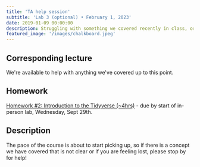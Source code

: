 ```yaml
---
title: 'TA help session'
subtitle: 'Lab 3 (optional) • February 1, 2023'
date: 2019-01-09 00:00:00
description: Struggling with something we covered recently in class, or do you want to discuss some of your own RNA-seq data?  Then drop in for hand-on help from one of our amazing Teaching Assistants!
featured_image: '/images/chalkboard.jpeg'
---
```


## Corresponding lecture

We're available to help with anything we've covered up to this point.

## Homework

[Homework #2: Introduction to the Tidyverse (~4hrs)](https://www.datacamp.com/courses/introduction-to-the-tidyverse) - due by start of in-person lab, Wednesday, Sept 29th.

## Description

The pace of the course is about to start picking up, so if there is a concept we have covered that is not clear or if you are feeling lost, please stop by for help!